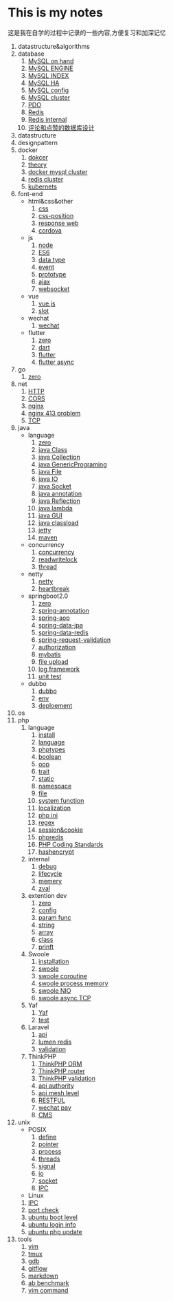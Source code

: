 # This is my notes

这是我在自学的过程中记录的一些内容,方便复习和加深记忆
1. datastructure&algorithms
1. database
   1. [MySQL on hand](database/MySQL.md)
   2. [MySQL ENGINE](database/ENGINE.md)
   3. [MySQL INDEX](database/index.md)
   4. [MySQL HA](database/MySQL-HA.md)
   5. [MySQL config](database/mysqlconf.md)
   6. [MySQL cluster](database/cluster.md)
   7. [PDO](database/PDO.md)
   8. [Redis](database/redis.md)
   9. [Redis internal](database/redis-internal.md)
   10. [评论和点赞的数据库设计](database/评论和点赞数据库设计.md)
2. datastructure
3. designpattern
4. docker
   1. [dokcer](docker/docker.md)
   2. [theory](docker/docker2.md)
   3. [docker mysql cluster](docker/docker-mysql-cluster.md)
   4. [redis cluster](docker/redis-cluster.md)
   5. [kubernets](docker/kubernetes.md)
5. font-end
    - html&css&other
        1. [css](font-end/css.md)
        2. [css-position](font-end/css-position.md)
        3. [response web](font-end/response-web.md)
        4. [cordova](font-end/cordova.md)
    - js
        1. [node](font-end/node.md)
        2. [ES6](font-end/js/ES6.md)
        3. [data type](font-end/js/js-datatype.md)
        4. [event](font-end/js/js-event.md)
        5. [prototype](font-end/js/js-prototype.md)
        6. [ajax](font-end/ajax.md)
        7. [websocket](font-end/html-websocket.md)
    - vue
        1. [vue.js](font-end/vue/vue.md)
        2. [slot](font-end/vue/slot.md)
    - wechat
        1. [wechat](font-end/WeChat/mini-app.md)
    - flutter
        1. [zero](font-end/flutter/zero.md)
        2. [dart](font-end/flutter/dart.md)
        3. [flutter](font-end/flutter/flutter.md)
        4. [flutter async](font-end/flutter/flutter-async.md)
6. go
    1. [zero](go/base.md)
7. net
    1. [HTTP](net/HTTP.md)
    2. [CORS](net/CORS.md)
    3. [nginx](net/nginx.md)
    4. [nginx 413 problem](net/nginx-413.md)
    5. [TCP](net/tcp.md)
8. java
    - language
        1. [zero](java/zero.md)
        2. [java Class](java/java-class.md)
        3. [java Collection](java/javaCollection.md)
        4. [java GenericPrograming](java/javaGenericPrograming.md)
        5. [java File](java/zero.md)
        6. [java IO](java/zero.md)
        7. [java Socket](java/zero.md)
        8. [java annotation](java/zero.md)
        9. [java Reflection](java/zero.md)
        10. [java lambda](java/zero.md)
        11. [java GUI](java/javaGUI.md)
        12. [java classload](java/zero.md)
        13. [jetty](java/jetty.md)
        14. [maven](java/maven.md)
    - concurrency
        1. [concurrency](java/concurrency/concurrency.md)
        2. [readwritelock](java/concurrency/readwritelock.md)
        3. [thread](java/concurrency/thread.md)
    - netty
        1. [netty](java/netty/netty.md)
        2. [heartbreak](java/netty/heartbreak.md)
    - springboot2.0
        1. [zero](java/springboot2.0/zero.md)
        2. [spring-annotation](java/springboot2.0/spring-annotation.md)
        3. [spring-aop](java/springboot2.0/spring-aop.md)
        4. [spring-data-jpa](java/springboot2.0/spring-data-jpa.md)
        5. [spring-data-redis](java/springboot2.0/spring-data-redis.md)
        6. [spring-request-validation](java/springboot2.0/spring-request-validation.md)
        7. [authorization](java/springboot2.0/authorization.md)
        8. [mybatis](java/springboot2.0/mybatis.md)
        9. [file upload](java/springboot2.0/file-upload.md)
        10. [log framework](java/springboot2.0/log-framework.md)
        11. [unit test](java/springboot2.0/unit-test.md)
    - dubbo
        1. [dubbo](java.dubbo/dubbo.md)
        1. [env](java.dubbo/env.md)
        1. [deploement](java.dubbo/deploement.md)
9. os
10. php
    1. language
        1. [install](PHP/PHP-install-source.md.md)
        2. [language](PHP/phpselfstudy/base.md)
        3. [phptypes](PHP/phpselfstudy/phptypes.md)
        4. [boolean](PHP/phpselfstudy/boolean.md)
        5. [oop](PHP/phpselfstudy/oop.md)
        6. [trait](PHP/php-trait.md.md)
        7. [static](PHP/phpselfstudy/static.md)
        8. [namespace](PHP/phpselfstudy/PHP-namespace.md)
        9. [file](PHP/phpselfstudy/file.md)
        10. [system function](PHP/phpselfstudy/file.md)
        11. [localization](PHP/phpselfstudy/localization.md)
        12. [php ini](PHP/phpselfstudy/php.ini.md)
        13. [regex](PHP/phpselfstudy/regex.md)
        14. [session&cookie](PHP/phpselfstudy/session&cookie.md)
        15. [phpredis](PHP/phpredis.md)
        16. [PHP Coding Standards](PHP/PHP-Coding-Standards.md)
        17. [hashencrypt](PHP/hashencrypt.md.md)
    2. internal
        1. [debug](PHP/internal/debug.md)
        2. [lifecycle](PHP/internal/lifecycle.md)
        3. [memery](PHP/internal/memery.md)
        4. [zval](PHP/internal/zval.md)
    3. extention dev
        1. [zero](PHP/internal/zero.md)
        2. [config](PHP/internal/config.md)
        3. [param func](PHP/internal/param_func.md)
        4. [string](PHP/internal/string.md)
        5. [array](PHP/internal/array.md)
        6. [class](PHP/internal/class.md)
        7. [prinft](PHP/internal/prinft.md)
    4. Swoole
        1. [installation](PHP/swoole/swoole-install.md)
        2. [swoole](PHP/swoole/swoole.md)
        3. [swoole coroutine](PHP/swoole/coroutine.md)
        4. [swoole process memory](php/swoole/swoole-process-memory.md)
        5. [swoole NIO](PHP/swoole/swooleNIO.md)
        6. [swoole async TCP](PHP/swoole/swoole-acync-TCP.md)
    5. Yaf
        1. [Yaf](PHP/yaf/yaf.md)
        2. [test](PHP/yaf/testing.md)
    6. Laravel
        1. [api](PHP/Laravel/LaravelApi.md)
        2. [lumen redis](PHP/Laravel/lumen-redis.md)
        3. [validation](PHP/Laravel/validation.md)
    7. ThinkPHP
        1. [ThinkPHP ORM](PHP/ThinkPHP/ThinkPHP-ORM.md)
        2. [ThinkPHP router](PHP/ThinkPHP/ThinkPHP-router.md)
        3. [ThinkPHP validation](PHP/ThinkPHP/ThinkPHP-validation.md)
        4. [api authority](PHP/ThinkPHP/API-authority.md)
        5. [api mesh level](PHP/ThinkPHP/API-mesh-level.md)
        6. [RESTFUL](PHP/ThinkPHP/RESTFUL.md)
        7. [wechat pay](PHP/ThinkPHP/wechat-pay.md)
        8. [CMS](PHP/ThinkPHP/CMS.md)
11. unix
    - POSIX
        1. [define](unix/define.md)
        2. [pointer](unix/pointer.md)
        3. [process](unix/process.md)
        4. [threads](unix/threads.md)
        5. [signal](unix/signal.md)
        6. [io](unix/io.md)
        7. [socket](unix/socket.md)
        8. [IPC](unix/IPC.md)
    - Linux
    1. [IPC](unix/linux/IPC.md)
    2. [port check](unix/linux/IPC.md)
    3. [ubuntu boot level](unix/linux/ubuntu-boot-level.md)
    4. [ubuntu login info](unix/linux/ubuntu-login-info.md)
    5. [ubuntu php update](unix/linux/ubuntu-php-update.md)
12. tools
    1. [vim](tools/vim.md)
    2. [tmux](tools/tmux.md)
    3. [gdb](tools/gdb.md)
    4. [gitflow](tools/gitflow.md)
    5. [markdown](tools/markdown.md)
    6. [ab benchmark](tools/ab-benchmark.md)
    7. [vim command](tools/vim-command.pdf)